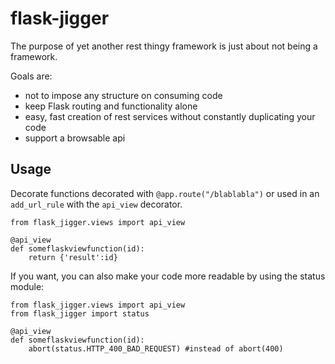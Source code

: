 flask-jigger
============


The purpose of yet another rest thingy framework is just about not being a framework.

Goals are:
* not to impose any structure on consuming code
* keep Flask routing and functionality alone
* easy, fast creation of rest services without constantly duplicating your code
* support a browsable api

Usage
-----

Decorate functions decorated with `@app.route("/blablabla")` or used in an `add_url_rule` with the `api_view` decorator.

    from flask_jigger.views import api_view
    
    @api_view
    def someflaskviewfunction(id):
        return {'result':id}

If you want, you can also make your code more readable by using the status module:

    from flask_jigger.views import api_view
    from flask_jigger import status

    @api_view
    def someflaskviewfunction(id):
        abort(status.HTTP_400_BAD_REQUEST) #instead of abort(400)



